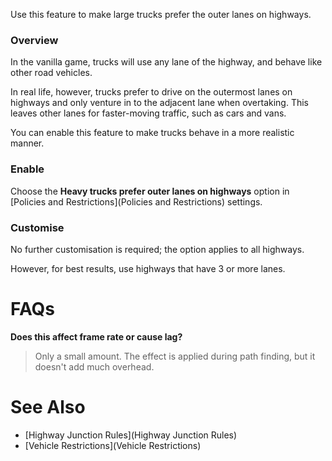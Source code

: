 Use this feature to make large trucks prefer the outer lanes on highways.

### Overview

In the vanilla game, trucks will use any lane of the highway, and behave like other road vehicles.

In real life, however, trucks prefer to drive on the outermost lanes on highways and only venture in to the adjacent lane when overtaking. This leaves other lanes for faster-moving traffic, such as cars and vans.

You can enable this feature to make trucks behave in a more realistic manner.

### Enable

Choose the **Heavy trucks prefer outer lanes on highways** option in [Policies and Restrictions](Policies and Restrictions) settings.

### Customise

No further customisation is required; the option applies to all highways.

However, for best results, use highways that have 3 or more lanes.

# FAQs

**Does this affect frame rate or cause lag?**
> Only a small amount. The effect is applied during path finding, but it doesn't add much overhead.

# See Also

* [Highway Junction Rules](Highway Junction Rules)
* [Vehicle Restrictions](Vehicle Restrictions)